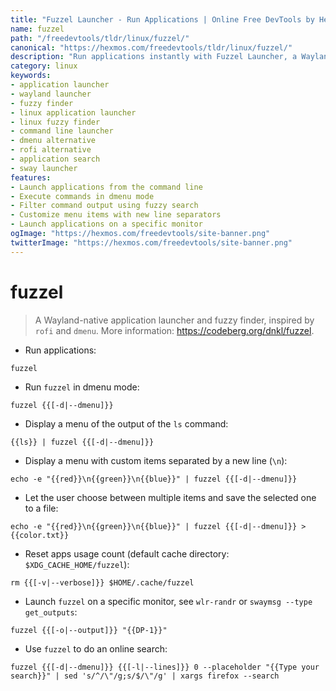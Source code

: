 ```yaml
---
title: "Fuzzel Launcher - Run Applications | Online Free DevTools by Hexmos"
name: fuzzel
path: "/freedevtools/tldr/linux/fuzzel/"
canonical: "https://hexmos.com/freedevtools/tldr/linux/fuzzel/"
description: "Run applications instantly with Fuzzel Launcher, a Wayland-native application launcher.  Quickly find and execute programs with this fuzzy finder. Free online tool, no registration required."
category: linux
keywords:
- application launcher
- wayland launcher
- fuzzy finder
- linux application launcher
- linux fuzzy finder
- command line launcher
- dmenu alternative
- rofi alternative
- application search
- sway launcher
features:
- Launch applications from the command line
- Execute commands in dmenu mode
- Filter command output using fuzzy search
- Customize menu items with new line separators
- Launch applications on a specific monitor
ogImage: "https://hexmos.com/freedevtools/site-banner.png"
twitterImage: "https://hexmos.com/freedevtools/site-banner.png"
---
```


# fuzzel

> A Wayland-native application launcher and fuzzy finder, inspired by `rofi` and `dmenu`.
> More information: <https://codeberg.org/dnkl/fuzzel>.

- Run applications:

`fuzzel`

- Run `fuzzel` in dmenu mode:

`fuzzel {{[-d|--dmenu]}}`

- Display a menu of the output of the `ls` command:

`{{ls}} | fuzzel {{[-d|--dmenu]}}`

- Display a menu with custom items separated by a new line (`\n`):

`echo -e "{{red}}\n{{green}}\n{{blue}}" | fuzzel {{[-d|--dmenu]}}`

- Let the user choose between multiple items and save the selected one to a file:

`echo -e "{{red}}\n{{green}}\n{{blue}}" | fuzzel {{[-d|--dmenu]}} > {{color.txt}}`

- Reset apps usage count (default cache directory: `$XDG_CACHE_HOME/fuzzel`):

`rm {{[-v|--verbose]}} $HOME/.cache/fuzzel`

- Launch `fuzzel` on a specific monitor, see `wlr-randr` or `swaymsg --type get_outputs`:

`fuzzel {{[-o|--output]}} "{{DP-1}}"`

- Use `fuzzel` to do an online search:

`fuzzel {{[-d|--dmenu]}} {{[-l|--lines]}} 0 --placeholder "{{Type your search}}" | sed 's/^/\"/g;s/$/\"/g' | xargs firefox --search`
